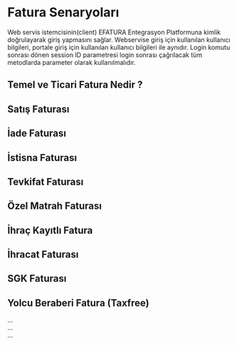 # Fatura Senaryoları
Web servis istemcisinin(client) EFATURA Entegrasyon Platformuna kimlik doğrulayarak giriş yapmasını sağlar. Webservise giriş için kullanılan kullanıcı bilgileri, portale giriş için kullanılan kullanıcı bilgileri ile aynıdır. Login komutu sonrası dönen session ID parametresi login sonrası çağrılacak tüm metodlarda parameter olarak kullanılmalıdır.

## Temel ve Ticari Fatura Nedir ?

## Satış Faturası

## İade Faturası

## İstisna Faturası

## Tevkifat Faturası

## Özel Matrah Faturası

## İhraç Kayıtlı Fatura

## İhracat Faturası

## SGK Faturası

## Yolcu Beraberi Fatura (Taxfree)




<aside class="notice">...</aside>

<aside class="success">...</aside>

<aside class="warning">...</aside>
